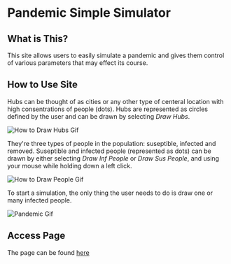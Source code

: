 # Pandemic Simple Simulator

## What is This?

This site allows users to easily simulate a pandemic and gives them control of various parameters that may effect its course.

## How to Use Site

Hubs can be thought of as cities or any other type of centeral location with high consentrations of people (dots). Hubs are represented as circles defined by the user and can be drawn by selecting *Draw Hubs*.

![How to Draw Hubs Gif](https://media.giphy.com/media/KFsjZfl2S3SNEYfeXc/giphy.gif)

They're three types of people in the population: suseptible, infected and removed. Suseptible and infected people (represented as dots) can be drawn by either selecting *Draw Inf People* or *Draw Sus People*, and using your mouse while holding down a left click.

![How to Draw People Gif](https://media.giphy.com/media/Y1pbAIghcV2N4s2ygN/giphy.gif)

To start a simulation, the only thing the user needs to do is draw one or many infected people.

![Pandemic Gif](https://media.giphy.com/media/PlltEsgcFDHdK9UvkD/giphy.gif)

## Access Page

The page can be found [here](https://jdoiro3.github.io/Pandemic-Sim)


